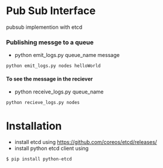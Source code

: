 # Pub Sub Interface


pubsub implemention with etcd 

### Publishing messge to a queue
- python emit_logs.py queue_name message
```
python emit_logs.py nodes helloWorld
```
#### To see the message in the reciever
- python receive_logs.py queue_name
```
python recieve_logs.py nodes
```
# Installation

  - install etcd using https://github.com/coreos/etcd/releases/
  - install python etcd client using
  ```sh
$ pip install python-etcd
```